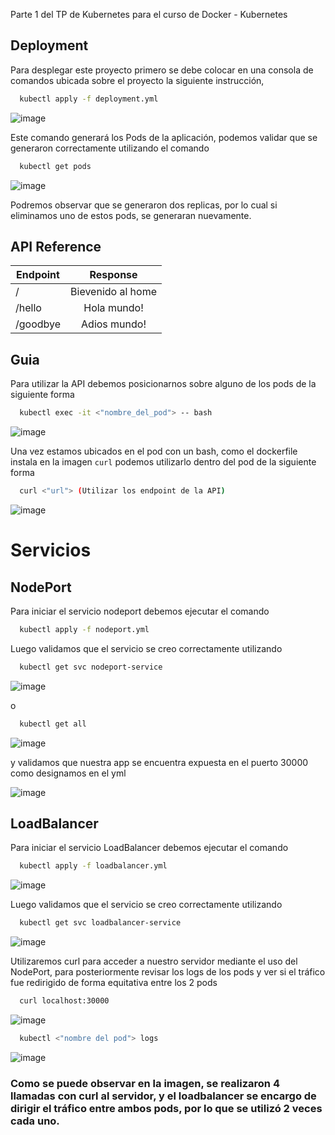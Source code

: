Parte 1 del TP de Kubernetes para el curso de Docker - Kubernetes

## Deployment

Para desplegar este proyecto primero se debe colocar en una consola de comandos ubicada sobre el proyecto la siguiente instrucción, 
```bash
  kubectl apply -f deployment.yml
```
![image](https://github.com/f4cuL/utn-curso-kubernetes/assets/56969887/2bbd31b2-45a6-45cf-b096-0f179b1e3369)

Este comando generará los Pods de la aplicación, podemos validar que se generaron correctamente utilizando el comando 
```bash
  kubectl get pods
```
![image](https://github.com/f4cuL/utn-curso-kubernetes/assets/56969887/9e5a9ee6-b189-4762-ba6c-0dd38346069f)

Podremos observar que se generaron dos replicas, por lo cual si eliminamos uno de estos pods, se generaran nuevamente.

## API Reference

| Endpoint |      Response     |
|----------|:-----------------:|
| /        | Bievenido al home |
| /hello   | Hola mundo!       |
| /goodbye | Adios mundo!      |


## Guia

Para utilizar la API debemos posicionarnos sobre alguno de los pods de la siguiente forma

```bash
  kubectl exec -it <"nombre_del_pod"> -- bash
```

![image](https://github.com/f4cuL/utn-curso-kubernetes/assets/56969887/2051c9e3-d569-4e56-894e-773c6ed81f0d)

Una vez estamos ubicados en el pod con un bash, como el dockerfile instala en la imagen `curl` podemos utilizarlo dentro del pod de la siguiente forma

```bash
  curl <"url"> (Utilizar los endpoint de la API)
```
![image](https://github.com/f4cuL/utn-curso-kubernetes/assets/56969887/7966830a-7e7a-4ccb-ba76-aa1ef537f7d9)

# Servicios
## NodePort

Para iniciar el servicio nodeport debemos ejecutar el comando
```bash
  kubectl apply -f nodeport.yml
```
 
Luego validamos que el servicio se creo correctamente utilizando 
```bash
  kubectl get svc nodeport-service
```
![image](https://github.com/f4cuL/utn-curso-kubernetes/assets/56969887/8b8aff6c-3d8d-441f-ade9-9bb6af374da6)

o
```bash
  kubectl get all
```
![image](https://github.com/f4cuL/utn-curso-kubernetes/assets/56969887/d4575c06-141a-419e-bf59-87c12e2e10ce)

y validamos que nuestra app se encuentra expuesta en el puerto 30000 como designamos en el yml

![image](https://github.com/f4cuL/utn-curso-kubernetes/assets/56969887/87509258-17d4-4578-9bf9-43f8eb6b0edd)

## LoadBalancer

Para iniciar el servicio LoadBalancer debemos ejecutar el comando
```bash
  kubectl apply -f loadbalancer.yml
```

![image](https://github.com/f4cuL/utn-curso-kubernetes/assets/56969887/d218c646-5fb0-4eec-a34c-1bd2eca1c4a6)

 
Luego validamos que el servicio se creo correctamente utilizando 
```bash
  kubectl get svc loadbalancer-service
```
![image](https://github.com/f4cuL/utn-curso-kubernetes/assets/56969887/b7ae87c5-161e-4d76-b548-ed3d75db5602)


Utilizaremos curl para acceder a nuestro servidor mediante el uso del NodePort, para posteriormente revisar los logs de los pods y ver si el tráfico fue redirigido de forma equitativa entre los 2 pods

```bash
  curl localhost:30000
```

![image](https://github.com/f4cuL/utn-curso-kubernetes/assets/56969887/e1e05385-6d81-419b-a815-8b03e96095f6)

```bash
  kubectl <"nombre del pod"> logs
```

![image](https://github.com/f4cuL/utn-curso-kubernetes/assets/56969887/895fbac5-3dc5-47b7-bc6a-79436823b639)

### Como se puede observar en la imagen, se realizaron 4 llamadas con curl al servidor, y el loadbalancer se encargo de dirigir el tráfico entre ambos pods, por lo que se utilizó 2 veces cada uno.







